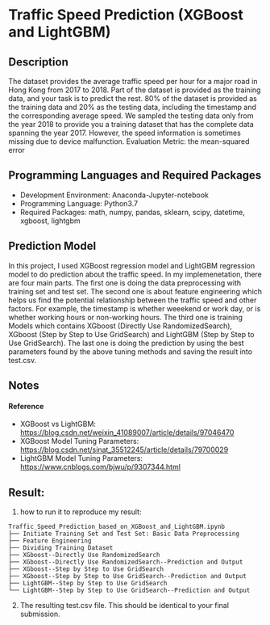 # Traffic Speed Prediction (XGBoost and LightGBM)
## Description
The dataset provides the average traffic speed per hour for a major road in Hong Kong from 2017 to 2018. Part of the dataset is provided as the training data, and your task is to predict the rest. 80% of the dataset is provided as the training data and 20% as the testing data, including the timestamp and the corresponding average speed. We sampled the testing data only from the year 2018 to provide you a training dataset that has the complete data spanning the year 2017. However, the speed information is sometimes missing due to device malfunction.
Evaluation Metric: the mean-squared error
## Programming Languages and Required Packages
* Development Environment: Anaconda-Jupyter-notebook
* Programming Language: Python3.7
* Required Packages: math, numpy, pandas, sklearn, scipy, datetime, xgboost, lightgbm

## Prediction Model 
In this project, I used XGBoost regression model and LightGBM regression model to do prediction about the traffic speed. In my implemenetation, there are four main parts. The first one is doing the data preprocessing with training set and test set. The second one is about feature engineering which helps us find the potential relationship between the traffic speed and other factors. For example, the timestamp is whether weeekend or work day, or is whether working hours or non-working hours. The third one is training Models which contains XGboost (Directly Use RandomizedSearch), XGboost (Step by Step to Use GridSearch) and LightGBM (Step by Step to Use GridSearch). The last one is doing the prediction by using the best parameters found by the above tuning methods and saving the result into test.csv.  

## Notes
#### Reference
* XGBoost vs LightGBM: https://blog.csdn.net/weixin_41089007/article/details/97046470
* XGBoost Model Tuning Parameters: https://blog.csdn.net/sinat_35512245/article/details/79700029
* LightGBM Model Tuning Parameters: https://www.cnblogs.com/bjwu/p/9307344.html


## Result:
1. how to run it to reproduce my result:
```
Traffic_Speed_Prediction_based_on_XGBoost_and_LightGBM.ipynb
├── Initiate Training Set and Test Set: Basic Data Preprocessing
├── Feature Engineering
├── Dividing Training Dataset
├── XGboost--Directly Use RandomizedSearch
├── XGboost--Directly Use RandomizedSearch--Prediction and Output
├── XGboost--Step by Step to Use GridSearch
├── XGboost--Step by Step to Use GridSearch--Prediction and Output
├── LightGBM--Step by Step to Use GridSearch
└── LightGBM--Step by Step to Use GridSearch--Prediction and Output
```

2. The resulting test.csv file. This should be identical to your final submission.

